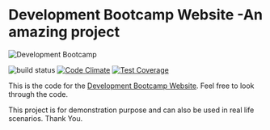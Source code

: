 # Development Bootcamp Website -An amazing project

![Development
Bootcamp](https://raw.githubusercontent.com/devbootcamps/website/master/app/assets/images/headers/taste-of-code-camp-home-xs.png)

![build status](https://travis-ci.org/devbootcamps/website.svg)
[![Code
Climate](https://codeclimate.com/github/devbootcamps/website/badges/gpa.svg)](https://codeclimate.com/github/devbootcamps/website)
[![Test
Coverage](https://codeclimate.com/github/devbootcamps/website/badges/coverage.svg)](https://codeclimate.com/github/devbootcamps/website)

This is the code for the [Development Bootcamp
Website](http://www.developmentbootcamp.nl). Feel free to look through
the code.

This project is for demonstration purpose and can also be used in real life scenarios.
Thank You.
